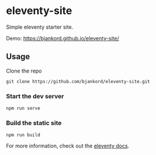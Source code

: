 # eleventy-site
Simple eleventy starter site.

Demo: https://bjankord.github.io/eleventy-site/

## Usage
Clone the repo
```
git clone https://github.com/bjankord/eleventy-site.git
```

### Start the dev server
```
npm run serve
```

### Build the static site
```
npm run build
```

For more information, check out the [eleventy docs](https://www.11ty.dev/).